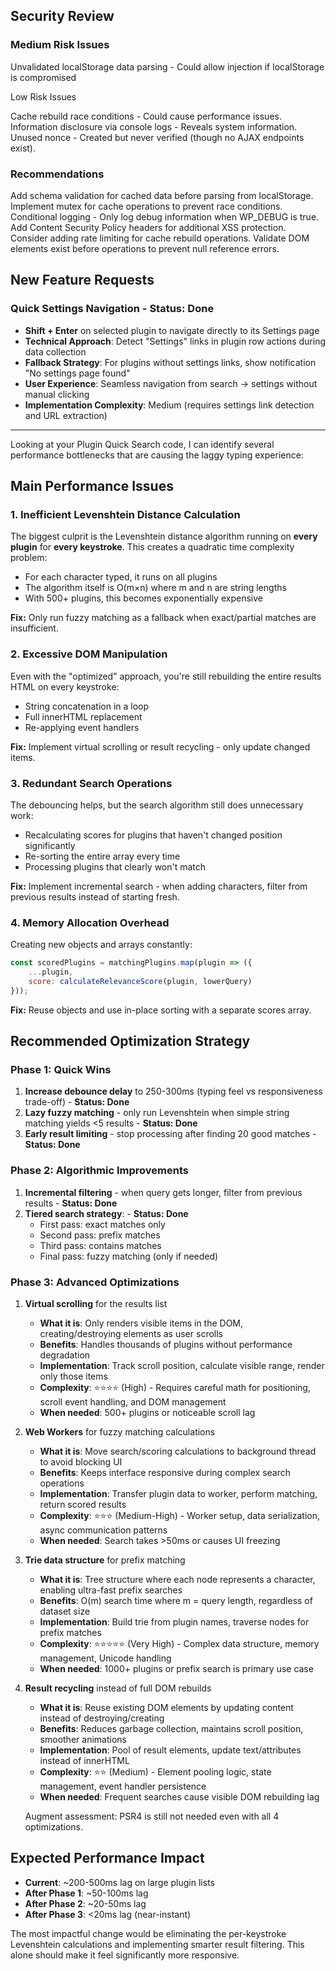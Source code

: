 ## Security Review

### Medium Risk Issues

Unvalidated localStorage data parsing - Could allow injection if localStorage is compromised

Low Risk Issues

Cache rebuild race conditions - Could cause performance issues. 
Information disclosure via console logs - Reveals system information. 
Unused nonce - Created but never verified (though no AJAX endpoints exist). 

### Recommendations

Add schema validation for cached data before parsing from localStorage. 
Implement mutex for cache operations to prevent race conditions. 
Conditional logging - Only log debug information when WP_DEBUG is true. 
Add Content Security Policy headers for additional XSS protection.  
Consider adding rate limiting for cache rebuild operations. 
Validate DOM elements exist before operations to prevent null reference errors. 

## New Feature Requests

### **Quick Settings Navigation** - **Status: Done**
- **Shift + Enter** on selected plugin to navigate directly to its Settings page
- **Technical Approach**: Detect "Settings" links in plugin row actions during data collection
- **Fallback Strategy**: For plugins without settings links, show notification "No settings page found"
- **User Experience**: Seamless navigation from search → settings without manual clicking
- **Implementation Complexity**: Medium (requires settings link detection and URL extraction)

---

Looking at your Plugin Quick Search code, I can identify several performance bottlenecks that are causing the laggy typing experience:

## Main Performance Issues

### 1. **Inefficient Levenshtein Distance Calculation**
The biggest culprit is the Levenshtein distance algorithm running on **every plugin** for **every keystroke**. This creates a quadratic time complexity problem:
- For each character typed, it runs on all plugins
- The algorithm itself is O(m×n) where m and n are string lengths
- With 500+ plugins, this becomes exponentially expensive

**Fix:** Only run fuzzy matching as a fallback when exact/partial matches are insufficient.

### 2. **Excessive DOM Manipulation**
Even with the "optimized" approach, you're still rebuilding the entire results HTML on every keystroke:
- String concatenation in a loop
- Full innerHTML replacement
- Re-applying event handlers

**Fix:** Implement virtual scrolling or result recycling - only update changed items.

### 3. **Redundant Search Operations**
The debouncing helps, but the search algorithm still does unnecessary work:
- Recalculating scores for plugins that haven't changed position significantly
- Re-sorting the entire array every time
- Processing plugins that clearly won't match

**Fix:** Implement incremental search - when adding characters, filter from previous results instead of starting fresh.

### 4. **Memory Allocation Overhead**
Creating new objects and arrays constantly:
```javascript
const scoredPlugins = matchingPlugins.map(plugin => ({
    ...plugin,
    score: calculateRelevanceScore(plugin, lowerQuery)
}));
```

**Fix:** Reuse objects and use in-place sorting with a separate scores array.

## Recommended Optimization Strategy

### Phase 1: Quick Wins
1. **Increase debounce delay** to 250-300ms (typing feel vs responsiveness trade-off) - **Status: Done**
2. **Lazy fuzzy matching** - only run Levenshtein when simple string matching yields <5 results - **Status: Done**
3. **Early result limiting** - stop processing after finding 20 good matches - **Status: Done**

### Phase 2: Algorithmic Improvements
1. **Incremental filtering** - when query gets longer, filter from previous results - **Status: Done**
2. **Tiered search strategy**: - **Status: Done**
   - First pass: exact matches only
   - Second pass: prefix matches
   - Third pass: contains matches
   - Final pass: fuzzy matching (only if needed)

### Phase 3: Advanced Optimizations

1. **Virtual scrolling** for the results list
   - **What it is**: Only renders visible items in the DOM, creating/destroying elements as user scrolls
   - **Benefits**: Handles thousands of plugins without performance degradation
   - **Implementation**: Track scroll position, calculate visible range, render only those items
   - **Complexity**: ⭐⭐⭐⭐ (High) - Requires careful math for positioning, scroll event handling, and DOM management
   - **When needed**: 500+ plugins or noticeable scroll lag

2. **Web Workers** for fuzzy matching calculations
   - **What it is**: Move search/scoring calculations to background thread to avoid blocking UI
   - **Benefits**: Keeps interface responsive during complex search operations
   - **Implementation**: Transfer plugin data to worker, perform matching, return scored results
   - **Complexity**: ⭐⭐⭐ (Medium-High) - Worker setup, data serialization, async communication patterns
   - **When needed**: Search takes >50ms or causes UI freezing

3. **Trie data structure** for prefix matching
   - **What it is**: Tree structure where each node represents a character, enabling ultra-fast prefix searches
   - **Benefits**: O(m) search time where m = query length, regardless of dataset size
   - **Implementation**: Build trie from plugin names, traverse nodes for prefix matches
   - **Complexity**: ⭐⭐⭐⭐⭐ (Very High) - Complex data structure, memory management, Unicode handling
   - **When needed**: 1000+ plugins or prefix search is primary use case

4. **Result recycling** instead of full DOM rebuilds
   - **What it is**: Reuse existing DOM elements by updating content instead of destroying/creating
   - **Benefits**: Reduces garbage collection, maintains scroll position, smoother animations
   - **Implementation**: Pool of result elements, update text/attributes instead of innerHTML
   - **Complexity**: ⭐⭐ (Medium) - Element pooling logic, state management, event handler persistence
   - **When needed**: Frequent searches cause visible DOM rebuilding lag

   Augment assessment: PSR4 is still not needed even with all 4 optimizations.

## Expected Performance Impact
- **Current**: ~200-500ms lag on large plugin lists
- **After Phase 1**: ~50-100ms lag
- **After Phase 2**: ~20-50ms lag  
- **After Phase 3**: <20ms lag (near-instant)

The most impactful change would be eliminating the per-keystroke Levenshtein calculations and implementing smarter result filtering. This alone should make it feel significantly more responsive.